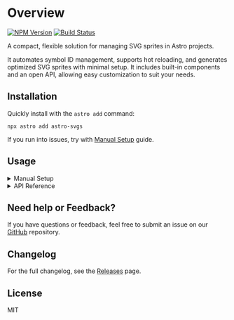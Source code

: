 # Overview

[![NPM Version](https://img.shields.io/npm/v/astro-svgs?label=astro-svgs&labelColor=dark&color=light)](https://www.npmjs.com/package/astro-svgs)
[![Build Status](https://github.com/ACP-CODE/astro-svgs/actions/workflows/ci.yaml/badge.svg?style=flat-square)](https://github.com/ACP-CODE/astro-svgs/actions/workflows/ci.yaml)

A compact, flexible solution for managing SVG sprites in Astro projects.

It automates symbol ID management, supports hot reloading, and generates optimized SVG sprites with minimal setup. It includes built-in components and an open API, allowing easy customization to suit your needs.

## Installation

Quickly install with the `astro add` command:

```shell
npx astro add astro-svgs
```

If you run into issues, try with [Manual Setup](#setup) guide.

## Usage

<details>
<summary>Manual Setup</summary>

#### Setup

- **Step 1**: To install manually, run:

  ```shell
  npm install astro-svgs
  ```

- **Step 2**: Add the integration to your Astro config file (`astro.config.*`):

  ```js
  // @ts-check
  import { defineConfig } from "astro/config";
  import svgs from "astro-svgs";

  export default defineConfig({
    integrations: [svgs()],
  });
  ```

- **Step 3**: Place your SVG files in the default `src/svgs` folder:

  ```plaintext
  /
  ├── src/
  │   ├── pages/
  │   │   └── index.astro
  │   └── svgs/
  │       ├── a.svg
  │       ├── b.svg
  │       └── *.svg
  └── package.json
  ```

- **Step 4**: Use the built-in `Icon.astro` component to render icons from the sprite:

  ```ts
  ---
  import Layout from '~/Layouts/Layout.astro';
  import { Icon } from 'astro-svgs/Icon.astro';
  ---
  <Layout>
    {/* Type hints and checks are provided by `.astro/integrations/astro-svgs/types.d.ts`. */}
    <Icon name="a" class="<CustomClassName>" />
  </Layout>
  ```

#### Live Access

Start the server with `npm run dev`, then access the virtual `sprite.svg` at `http://localhost:4321/@svgs/sprite.svg`.

</details>

<details>
<summary>API Reference</summary>

### Integration API

Full configuration reference

```js
// @ts-check
import { defineConfig } from "astro/config";
import svgs from "astro-svgs";

export default defineConfig({
  build: {
    assets: "_astro",
    // assetsPrefix: env.SITE_URL,
  }
  integrations: [
    svgs({
      /**
       * Folder paths containing SVG files to generate `sprite.svg`
       * @default "src/svgs"
       */
      input: ["src/assets/sprites", "src/assets/icons"],
      /**
       * @default
       * isDev ? "beatfify" : "high"
       */
      compress: "beautify",
    }),
  ],
});
```

> **Output**: The sprite file will automatically be built in `config.build.assets` during the build process (e.g., `_astro/sprite.43a97aac.svg`).

### Component API

#### `file`

**type**: `string` the sprite.svg file path.

#### `SymbolId`

**type**: `Union Type` The svg file unique name you want to use.

#### Eg1: `src/components/Icon.astro`

Creating a simple custom `Icon.astro` using the component API.

```ts
---
import { file, type SymbolId } from 'virtual:astro-svgs';
export interface Props {
    name: SymbolId;
}

const { name } = Astro.props;
---
<svg xmlns="http://www.w3.org/2000/svg" aria-hidden="true" focusable="false">
    <use xlink:href={`${file}#${name}`} xmlns:xlink="http://www.w3.org/1999/xlink" />
</svg>
```

> The virtual module definition is automatically generated when the server starts with npm run dev and is located at `.astro/integrations/astro-svgs/types.d.ts`.

</details>

## Need help or Feedback?

If you have questions or feedback, feel free to submit an issue on our [GitHub](https://github.com/ACP-CODE/astro-svgs) repository.

## Changelog

For the full changelog, see the [Releases](https://github.com/ACP-CODE/astro-svgs/releases/) page.

## License

MIT
